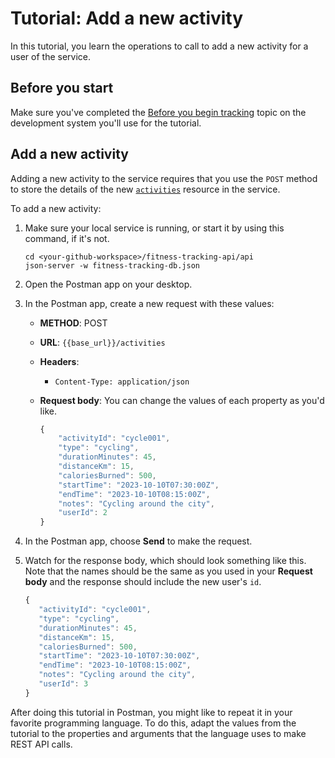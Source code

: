 # Tutorial: Add a new activity

In this tutorial, you learn the operations to call to
add a new activity for a user of the service.

## Before you start

Make sure you've completed the [Before you begin tracking](..tutorials/before-you-begin-tracking.md) topic on the development system you'll use for the tutorial.

## Add a new activity

Adding a new activity to the service requires that you use the `POST` method to store the details of the new [`activities`](api/activities.md) resource in the service.

To add a new activity:

1. Make sure your local service is running, or start it by using this command, if it's not.

     ```shell
    cd <your-github-workspace>/fitness-tracking-api/api
    json-server -w fitness-tracking-db.json
    ```

1. Open the Postman app on your desktop.
1. In the Postman app, create a new request with these values:
    * **METHOD**: POST
    * **URL**: `{{base_url}}/activities`
    * **Headers**:
        * `Content-Type: application/json`
    * **Request body**:
        You can change the values of each property as you'd like.

        ```js
        {
            "activityId": "cycle001",
            "type": "cycling",
            "durationMinutes": 45,
            "distanceKm": 15,
            "caloriesBurned": 500,
            "startTime": "2023-10-10T07:30:00Z",
            "endTime": "2023-10-10T08:15:00Z",
            "notes": "Cycling around the city",
            "userId": 2
        }
        ```

1. In the Postman app, choose **Send** to make the request.
1. Watch for the response body, which should look something like this. Note that the names should be the same as you used in your **Request body** and the response should include the new user's `id`.

    ```js
    {
       "activityId": "cycle001",
       "type": "cycling",
       "durationMinutes": 45,
       "distanceKm": 15,
       "caloriesBurned": 500,
       "startTime": "2023-10-10T07:30:00Z",
       "endTime": "2023-10-10T08:15:00Z",
       "notes": "Cycling around the city",
       "userId": 3
    }
    ```

After doing this tutorial in Postman, you might like to repeat it in
your favorite programming language. To do this, adapt the values from
the tutorial to the properties and arguments that the language uses to
make REST API calls.
